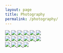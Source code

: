 ```yaml
---
layout: page
title: Photography
permalink: /photography/
---
```

<div class="row-photo">
	<div class="column-photo">
		<a href="{{ site.baseurl }}/assets/photos/DSC05893_02.jpg">
			<img  src="{{ site.baseurl }}/assets/photos/DSC05893_02.jpg">
		</a>
		<a class="photo-link" href="{{ site.baseurl }}/assets/photos/DSC05870_02.jpg">
			<img src="{{ site.baseurl }}/assets/photos/DSC05870_02.jpg">
		</a>
		<a class="photo-link" href="{{ site.baseurl }}/assets/photos/DSC05777_06.jpg">
			<img src="{{ site.baseurl }}/assets/photos/DSC05777_06.jpg">
		</a>
		<a class="photo-link" href="{{ site.baseurl }}/assets/photos/DSC05365_05.jpg">
			<img src="{{ site.baseurl }}/assets/photos/DSC05365_05.jpg">
		</a>
		<a href="{{ site.baseurl }}/assets/photos/DSC05444_03.jpg">
			<img src="{{ site.baseurl }}/assets/photos/DSC05444_03.jpg">
		</a>
		<a href="{{ site.baseurl }}/assets/photos/DSC05609.jpg">
			<img src="{{ site.baseurl }}/assets/photos/DSC05609.jpg">
		</a>
	</div>
	<div class="column-photo">
		<a href="{{ site.baseurl }}/assets/photos/DSC05823_02.jpg">
			<img src="{{ site.baseurl }}/assets/photos/DSC05823_02.jpg">
		</a>
		<a href="{{ site.baseurl }}/assets/photos/DSC05764_02.jpg">
			<img  src="{{ site.baseurl }}/assets/photos/DSC05764_02.jpg">
		</a>
		<a href="{{ site.baseurl }}/assets/photos/DSC05513_03.jpg">
			<img src="{{ site.baseurl }}/assets/photos/DSC05513_03.jpg">
		</a>
		<a href="{{ site.baseurl }}/assets/photos/DSC04160_04.jpg">
			<img src="{{ site.baseurl }}/assets/photos/DSC04160_04.jpg">
		</a>
		<a href="{{ site.baseurl }}/assets/photos/DSC05571_03.jpg">
			<img src="{{ site.baseurl }}/assets/photos/DSC05571_03.jpg">
		</a>
		<a href="{{ site.baseurl }}/assets/photos/DSC05056.jpg">
			<img src="{{ site.baseurl }}/assets/photos/DSC05056.jpg">
		</a>
	</div>
	<div class="column-photo">
		<a href="{{ site.baseurl }}/assets/photos/DSC04742_03.jpg">
			<img src="{{ site.baseurl }}/assets/photos/DSC04742_03.jpg">
		</a>
		<a href="{{ site.baseurl }}/assets/photos/DSC05641.jpg">
			<img src="{{ site.baseurl }}/assets/photos/DSC05641.jpg">
		</a>
		<a href="{{ site.baseurl }}/assets/photos/DSC05601.jpg">
			<img src="{{ site.baseurl }}/assets/photos/DSC05601.jpg">
		</a>
		<a href="{{ site.baseurl }}/assets/photos/DSC05396_01.jpg">
			<img src="{{ site.baseurl }}/assets/photos/DSC05396_01.jpg">
		</a>
	</div>
</div>

